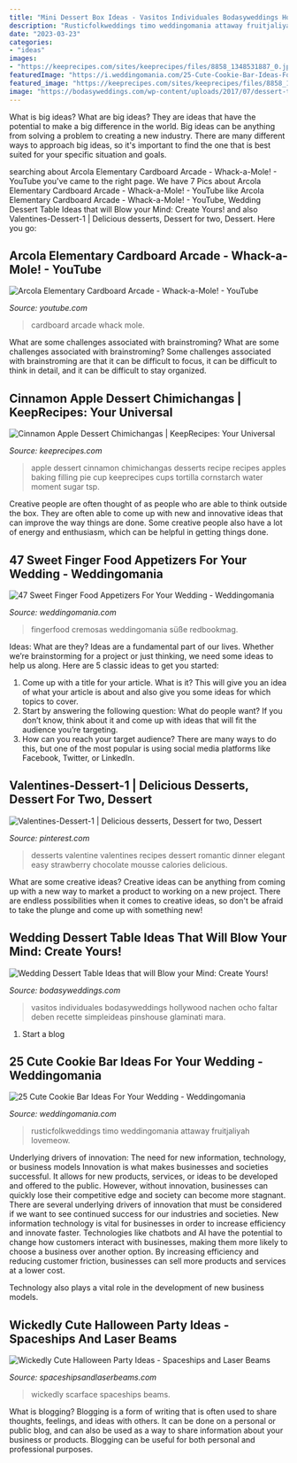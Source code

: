 ```yaml
---
title: "Mini Dessert Box Ideas - Vasitos Individuales Bodasyweddings Hollywood Nachen Ocho Faltar Deben Recette Simpleideas Pinshouse Glaminati Mara"
description: "Rusticfolkweddings timo weddingomania attaway fruitjaliyah lovemeow"
date: "2023-03-23"
categories:
- "ideas"
images:
- "https://keeprecipes.com/sites/keeprecipes/files/8858_1348531887_0.jpg"
featuredImage: "https://i.weddingomania.com/25-Cute-Cookie-Bar-Ideas-For-Your-Wedding2.jpg"
featured_image: "https://keeprecipes.com/sites/keeprecipes/files/8858_1348531887_0.jpg"
image: "https://bodasyweddings.com/wp-content/uploads/2017/07/dessert-table-with-mini-desserts.jpg"
---
```



What is big ideas?
What are big ideas? They are ideas that have the potential to make a big difference in the world. Big ideas can be anything from solving a problem to creating a new industry. There are many different ways to approach big ideas, so it's important to find the one that is best suited for your specific situation and goals.

	

		
searching about Arcola Elementary Cardboard Arcade - Whack-a-Mole! - YouTube you've came to the right page. We have 7 Pics about Arcola Elementary Cardboard Arcade - Whack-a-Mole! - YouTube like Arcola Elementary Cardboard Arcade - Whack-a-Mole! - YouTube, Wedding Dessert Table Ideas that will Blow your Mind: Create Yours! and also Valentines-Dessert-1 | Delicious desserts, Dessert for two, Dessert. Here you go:
		
    
## Arcola Elementary Cardboard Arcade - Whack-a-Mole! - YouTube

<img loading=lazy src="http://i.ytimg.com/vi/IRq955hPWxM/maxresdefault.jpg" onerror="this.onerror=null;this.src='https://tse3.mm.bing.net/th?id=OIP.bQ6sblg9sJh_a2C5zaFwXQHaEK&amp;pid=15.1';" alt="Arcola Elementary Cardboard Arcade - Whack-a-Mole! - YouTube">

_Source: youtube.com_

>cardboard arcade whack mole. 

	

What are some challenges associated with brainstroming?
What are some challenges associated with brainstroming?
Some challenges associated with brainstroming are that it can be difficult to focus, it can be difficult to think in detail, and it can be difficult to stay organized.

    
## Cinnamon Apple Dessert Chimichangas | KeepRecipes: Your Universal

<img loading=lazy src="https://keeprecipes.com/sites/keeprecipes/files/8858_1348531887_0.jpg" onerror="this.onerror=null;this.src='https://tse4.mm.bing.net/th?id=OIP.hdP-KcFeywhDFxROa7G3RAHaLC&amp;pid=15.1';" alt="Cinnamon Apple Dessert Chimichangas | KeepRecipes: Your Universal">

_Source: keeprecipes.com_

>apple dessert cinnamon chimichangas desserts recipe recipes apples baking filling pie cup keeprecipes cups tortilla cornstarch water moment sugar tsp. 

	

Creative people are often thought of as people who are able to think outside the box. They are often able to come up with new and innovative ideas that can improve the way things are done. Some creative people also have a lot of energy and enthusiasm, which can be helpful in getting things done.

    
## 47 Sweet Finger Food Appetizers For Your Wedding - Weddingomania

<img loading=lazy src="https://i.weddingomania.com/47-sweet-finger-food-appetizers-for-your-wedding-39-500x666.jpg" onerror="this.onerror=null;this.src='https://tse2.mm.bing.net/th?id=OIP.5CTgUeO-Y_jdgpgqNqDInQHaJ3&amp;pid=15.1';" alt="47 Sweet Finger Food Appetizers For Your Wedding - Weddingomania">

_Source: weddingomania.com_

>fingerfood cremosas weddingomania süße redbookmag. 

	

Ideas: What are they?
Ideas are a fundamental part of our lives. Whether we’re brainstorming for a project or just thinking, we need some ideas to help us along. Here are 5 classic ideas to get you started:
1. Come up with a title for your article. What is it? This will give you an idea of what your article is about and also give you some ideas for which topics to cover.
2. Start by answering the following question: What do people want? If you don’t know, think about it and come up with ideas that will fit the audience you’re targeting. 
3. How can you reach your target audience? There are many ways to do this, but one of the most popular is using social media platforms like Facebook, Twitter, or LinkedIn.

    
## Valentines-Dessert-1 | Delicious Desserts, Dessert For Two, Dessert

<img loading=lazy src="https://i.pinimg.com/736x/79/ac/e3/79ace376e93d68d725f4923b5eace657--elegant-desserts-desserts-for-two-romantic.jpg" onerror="this.onerror=null;this.src='https://tse2.mm.bing.net/th?id=OIP.c0R7grP27XNJa4IP73NDjAHaLJ&amp;pid=15.1';" alt="Valentines-Dessert-1 | Delicious desserts, Dessert for two, Dessert">

_Source: pinterest.com_

>desserts valentine valentines recipes dessert romantic dinner elegant easy strawberry chocolate mousse calories delicious. 

	

What are some creative ideas?
Creative ideas can be anything from coming up with a new way to market a product to working on a new project. There are endless possibilities when it comes to creative ideas, so don't be afraid to take the plunge and come up with something new!

    
## Wedding Dessert Table Ideas That Will Blow Your Mind: Create Yours!

<img loading=lazy src="https://bodasyweddings.com/wp-content/uploads/2017/07/dessert-table-with-mini-desserts.jpg" onerror="this.onerror=null;this.src='https://tse3.mm.bing.net/th?id=OIP.qz-yyIoSK3VinUYA4WFPxwHaLH&amp;pid=15.1';" alt="Wedding Dessert Table Ideas that will Blow your Mind: Create Yours!">

_Source: bodasyweddings.com_

>vasitos individuales bodasyweddings hollywood nachen ocho faltar deben recette simpleideas pinshouse glaminati mara. 

	

1. Start a blog

    
## 25 Cute Cookie Bar Ideas For Your Wedding - Weddingomania

<img loading=lazy src="https://i.weddingomania.com/25-Cute-Cookie-Bar-Ideas-For-Your-Wedding2.jpg" onerror="this.onerror=null;this.src='https://tse1.mm.bing.net/th?id=OIP.XiHrGXLdBGWJcpgYGV2WDwAAAA&amp;pid=15.1';" alt="25 Cute Cookie Bar Ideas For Your Wedding - Weddingomania">

_Source: weddingomania.com_

>rusticfolkweddings timo weddingomania attaway fruitjaliyah lovemeow. 

	

Underlying drivers of innovation: The need for new information, technology, or business models
Innovation is what makes businesses and societies successful. It allows for new products, services, or ideas to be developed and offered to the public. However, without innovation, businesses can quickly lose their competitive edge and society can become more stagnant. There are several underlying drivers of innovation that must be considered if we want to see continued success for our industries and societies.
New information technology is vital for businesses in order to increase efficiency and innovate faster. Technologies like chatbots and AI have the potential to change how customers interact with businesses, making them more likely to choose a business over another option. By increasing efficiency and reducing customer friction, businesses can sell more products and services at a lower cost.

Technology also plays a vital role in the development of new business models.

    
## Wickedly Cute Halloween Party Ideas - Spaceships And Laser Beams

<img loading=lazy src="https://spaceshipsandlaserbeams.com/wp-content/uploads/2015/09/unique-halloween-party-ideas-4059.jpg" onerror="this.onerror=null;this.src='https://tse2.mm.bing.net/th?id=OIP.VaaeMdHPG_P5v3CyVcEg_gHaLZ&amp;pid=15.1';" alt="Wickedly Cute Halloween Party Ideas - Spaceships and Laser Beams">

_Source: spaceshipsandlaserbeams.com_

>wickedly scarface spaceships beams. 

	

What is blogging?
Blogging is a form of writing that is often used to share thoughts, feelings, and ideas with others. It can be done on a personal or public blog, and can also be used as a way to share information about your business or products. Blogging can be useful for both personal and professional purposes.

